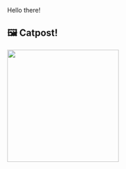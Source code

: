 Hello there!



## 🖼️ Catpost!

<sub>
    <img src="https://cdn2.thecatapi.com/images/1q4.jpg" height="256">
</sub>

